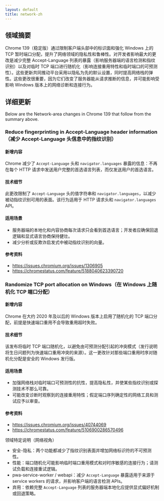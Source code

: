 ```yaml
---
layout: default
title: network-zh
---
```


## 领域摘要

Chrome 139（稳定版）通过限制客户端头部中的标识面和强化 Windows 上的 TCP 暂时端口分配，提升了网络领域的隐私性和鲁棒性。对开发者影响最大的更改是减少完整 Accept-Language 列表的暴露（影响服务器端的语言检测和指纹识别）以及对临时 TCP 端口进行随机化（影响连接重用特性和临时端口的可预测性）。这些更新共同推动平台采用以隐私为先的默认设置，同时提高网络栈的弹性。这些更改很重要，因为它们改变了服务器能从请求推断的信息，并可能影响受影响 Windows 版本上的网络诊断和连接行为。

## 详细更新

Below are the Network-area changes in Chrome 139 that follow from the summary above.

### Reduce fingerprinting in Accept-Language header information（减少 Accept-Language 头信息中的指纹识别）

#### 新增内容
Chrome 减少了 `Accept-Language` 头和 `navigator.languages` 暴露的信息：不再在每个 HTTP 请求中发送用户完整的首选语言列表，而仅发送用户的首选语言。

#### 技术细节
此更改限制了 `Accept-Language` 头的值字符串和 `navigator.languages`，以减少被动指纹识别可用的表面。该行为适用于 HTTP 请求头和 `navigator.languages` API。

#### 适用场景
- 服务器端的本地化和内容协商每次请求只会看到首选语言；开发者应确保回退逻辑和显式语言协商保持健壮。
- 减少分析或反欺诈启发式中被动指纹识别的向量。

#### 参考资料
- https://issues.chromium.org/issues/1306905
- https://chromestatus.com/feature/5188040623390720

### Randomize TCP port allocation on Windows（在 Windows 上随机化 TCP 端口分配）

#### 新增内容
Chrome 在大约 2020 年及以后的 Windows 版本上启用了随机化的 TCP 端口分配，前提是快速端口重用不会导致重用超时失败。

#### 技术细节
该发布将临时 TCP 端口随机化，以避免由可预测分配引起的冲突模式（发行说明将生日问题列为快速端口重用冲突的来源）。这一更改针对那些端口重用时序对随机化分配是安全的 Windows 发行版。

#### 适用场景
- 加强网络栈对临时端口可预测性的抗性，提高隐私性，并使某些指纹识别或探测技术不那么可靠。
- 可能改变诊断时观察到的连接重用特性；假定端口序列确定性的网络工具和测试应予以审查。

#### 参考资料
- https://issues.chromium.org/issues/40744069
- https://chromestatus.com/feature/5106900286570496

领域特定说明（网络视角）
- 安全-隐私：两个功能都减少了指纹识别表面并增加网络标识符的不可预测性。
- 性能：端口随机化可能影响临时端口重用模式和对时序敏感的连接行为；请测试负载和连接重试逻辑。
- pwa-service-worker / webapi：减少 `Accept-Language` 暴露适用于来源于 service workers 的请求，并影响客户端的语言检测 APIs。
- 弃用：依赖完整 `Accept-Language` 列表的服务器端本地化应提供显式偏好机制或回退策略。
